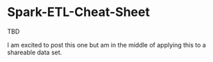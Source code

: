 # Spark-ETL-Cheat-Sheet

TBD

I am excited to post this one but am in the middle of applying this to a shareable data set.
